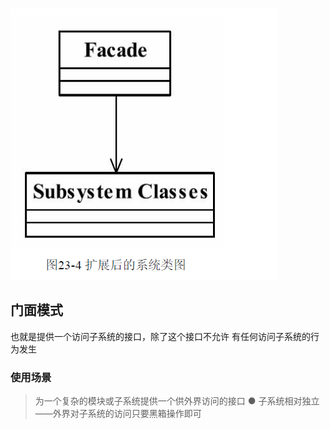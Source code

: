 
![cms](./门面模式.png)
## 门面模式
也就是提供一个访问子系统的接口，除了这个接口不允许
有任何访问子系统的行为发生

### 使用场景
>为一个复杂的模块或子系统提供一个供外界访问的接口
 ● 子系统相对独立——外界对子系统的访问只要黑箱操作即可